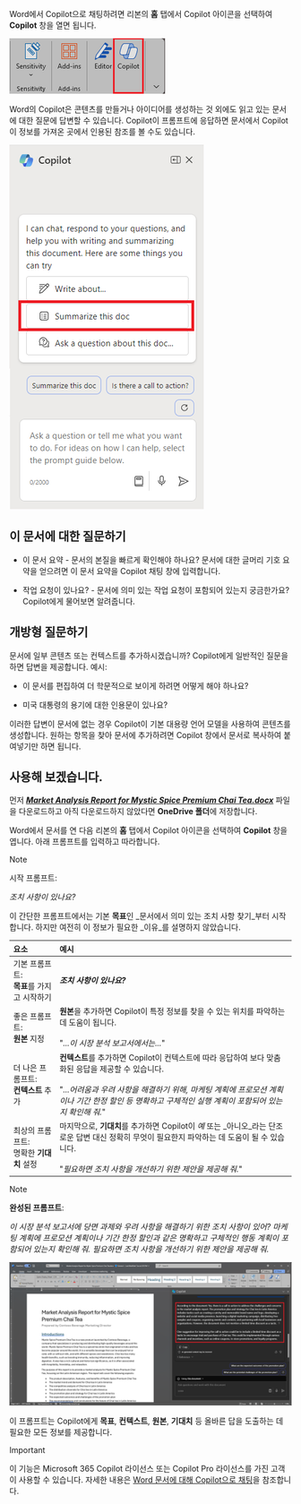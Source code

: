 
Word에서 Copilot으로 채팅하려면 리본의 **홈** 탭에서 Copilot 아이콘을 선택하여 **Copilot** 창을 열면 됩니다. 

![Word 리본 메뉴의 Copilot 아이콘 스크린샷.](../media/copilot-ribbon-word.png)

Word의 Copilot은 콘텐츠를 만들거나 아이디어를 생성하는 것 외에도 읽고 있는 문서에 대한 질문에 답변할 수 있습니다. Copilot이 프롬프트에 응답하면 문서에서 Copilot이 정보를 가져온 곳에서 인용된 참조를 볼 수도 있습니다.

![처음 열 때 Word의 Copilot 패널 스크린샷.](../media/copilot-pane-word.png)

## 이 문서에 대한 질문하기

- 이 문서 요약 - 문서의 본질을 빠르게 확인해야 하나요? 문서에 대한 글머리 기호 요약을 얻으려면 이 문서 요약을 Copilot 채팅 창에 입력합니다.

- 작업 요청이 있나요? - 문서에 의미 있는 작업 요청이 포함되어 있는지 궁금한가요? Copilot에게 물어보면 알려줍니다.

## 개방형 질문하기

문서에 일부 콘텐츠 또는 컨텍스트를 추가하시겠습니까? Copilot에게 일반적인 질문을 하면 답변을 제공합니다. 예시: 

- 이 문서를 편집하여 더 학문적으로 보이게 하려면 어떻게 해야 하나요?

- 미국 대통령의 용기에 대한 인용문이 있나요?

이러한 답변이 문서에 없는 경우 Copilot이 기본 대용량 언어 모델을 사용하여 콘텐츠를 생성합니다. 원하는 항목을 찾아 문서에 추가하려면 Copilot 창에서 문서로 복사하여 붙여넣기만 하면 됩니다.

## 사용해 보겠습니다.

먼저 **_[Market Analysis Report for Mystic Spice Premium Chai Tea.docx](https://go.microsoft.com/fwlink/?linkid=2268826)_** 파일을 다운로드하고 아직 다운로드하지 않았다면 **OneDrive 폴더**에 저장합니다.

Word에서 문서를 연 다음 리본의 **홈** 탭에서 Copilot 아이콘을 선택하여 **Copilot** 창을 엽니다. 아래 프롬프트를 입력하고 따라합니다.

> [!NOTE]
> 시작 프롬프트:
>
> _조치 사항이 있나요?_

이 간단한 프롬프트에서는 기본 **목표**인 _문서에서 의미 있는 조치 사항 찾기_부터 시작합니다. 하지만 여전히 이 정보가 필요한 _이유_를 설명하지 않았습니다.

| 요소 | 예시 |
| :------ | :------- |
| 기본 프롬프트: <br>**목표**를 가지고 시작하기 | **_조치 사항이 있나요?_** |
| 좋은 프롬프트: <br>**원본** 지정 | **원본**을 추가하면 Copilot이 특정 정보를 찾을 수 있는 위치를 파악하는 데 도움이 됩니다.<br><br>"_...이 시장 분석 보고서에서는..._" |
| 더 나은 프롬프트: <br>**컨텍스트** 추가 | **컨텍스트**를 추가하면 Copilot이 컨텍스트에 따라 응답하여 보다 맞춤화된 응답을 제공할 수 있습니다.<br><br>"_...어려움과 우려 사항을 해결하기 위해, 마케팅 계획에 프로모션 계획이나 기간 한정 할인 등 명확하고 구체적인 실행 계획이 포함되어 있는지 확인해 줘._" |
| 최상의 프롬프트: <br>명확한 **기대치** 설정 | 마지막으로, **기대치**를 추가하면 Copilot이 _예_ 또는 _아니오_라는 단조로운 답변 대신 정확히 무엇이 필요한지 파악하는 데 도움이 될 수 있습니다.<br><br>"_필요하면 조치 사항을 개선하기 위한 제안을 제공해 줘._" |

> [!NOTE]
> **완성된 프롬프트**:
>
> _이 시장 분석 보고서에 당면 과제와 우려 사항을 해결하기 위한 조치 사항이 있어? 마케팅 계획에 프로모션 계획이나 기간 한정 할인과 같은 명확하고 구체적인 행동 계획이 포함되어 있는지 확인해 줘. 필요하면 조치 사항을 개선하기 위한 제안을 제공해 줘._

[![작성된 프롬프트 결과를 Word의 Copilot을 사용하여 샘플 문서와 비교한 스크린샷.](../media/copilot-prompt-results-word.png)](../media/copilot-prompt-results-word.png#lightbox)

이 프롬프트는 Copilot에게 **목표**, **컨텍스트**, **원본**, **기대치** 등 올바른 답을 도출하는 데 필요한 모든 정보를 제공합니다.

> [!IMPORTANT]
> 이 기능은 Microsoft 365 Copilot 라이선스 또는 Copilot Pro 라이선스를 가진 고객이 사용할 수 있습니다. 자세한 내용은 [Word 문서에 대해 Copilot으로 채팅](https://support.microsoft.com/office/chat-with-copilot-about-your-word-document-4482c688-a495-4571-bfcd-4a9fc6608090)을 참조합니다.
